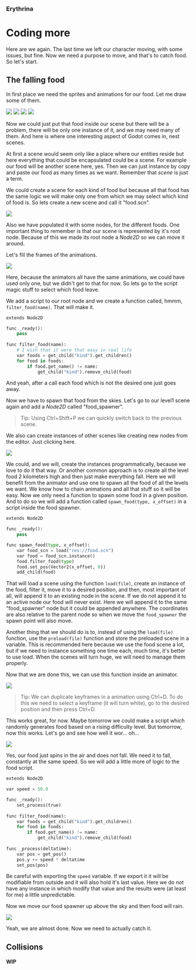 ### Erythrina
# Coding more 

Here are we again. The last time we left our character moving, with some issues, but fine. Now we need a purpose to move, and that's to catch food. So let's start.


## The falling food

In first place we need the sprites and animations for our food. Let me draw some of them.

![](img/6/fries.gif) ![](img/6/hamburger.gif) ![](img/6/icecream.gif) ![](img/6/pizza.gif)

Now we could just put that food inside our scene but there will be a problem, there will be only one instance of it, and we may need many of them. And here is where one interesting aspect of Godot comes in, nest scenes. 

At first a scene would seem only like a place where our entities reside but here everything that could be encapsulated could be a scene. For example our food will be another scene here, yes. Then we can just instance by copy and paste our food as many times as we want. Remember that *scene* is just a term.

We could create a scene for each kind of food but because all that food has the same logic we will make only one from which we may select which kind of food is. So lets create a new scene and call it "food.scn".

![](img/6/godot01.png)

Also we have populated it with some nodes, for the different foods. One important thing to remember is that our scene is represented by it's root node. Because of this we made its root node a *Node2D* so we can move it around.

Let's fill the frames of the animations.

![](img/6/godot02.png)

Here, because the animators all have the same animations, we could have used only one, but we didn't get to that for now. So lets go to the script magic stuff to select which food leave.

 We add a script to our root node and we create a function called, hmmm, `filter_food(name)`. That will make it.

```python
extends Node2D

func _ready():
	pass
	
func filter_food(name): 
	# I wish that it were that easy in real life
	var foods = get_child("kind").get_children()
	for food in foods:
		if food.get_name() != name:
			get_child("kind").remove_child(food)
``` 

And yeah, after a call each food which is not the desired one just goes away. 

Now we have to spawn that food from the skies. Let's go to our level1 scene again and add a *Node2D* called "food_spawner".

> Tip:
> Using Ctrl+Shift+P we can quickly switch back to the previous scene.

We also can create instances of other scenes like creating new nodes from the editor. Just clicking here. 

![](img/6/godot03.png)

We could, and we will, create the instances programmatically, because we love to do it that way. Or another common approach is to create all the level food 2 kilometers high and then just make everything fall. Here we will benefit from the animator and use one to spawn all the food of all the levels we want. We know how to chain animations and all that stuff so it will be easy. Now we only need a function to spawn some food in a given position. And to do so we will add a function called `spawn_food(type, x_offset)` in a script inside the food spawner. 

```python
extends Node2D

func _ready():
	pass

func spawn_food(type, x_offset):
	var food_scn = load("res://food.scn")
	var food = food_scn.instance()
	food.filter_food(type)
	food.set_pos(Vector2(x_offset, 0))
	add_child(food)
```

That will load a scene using the function `load(file)`, create an instance of the food, filter it, move it to a desired position, and then, most important of all, will append it to an existing node in the scene. If we do not append it to an active node our food will never exist. Here we will append it to the same "food_spawner" node but it could be appended anywhere. The coordinates are also relative to the parent node so when we move the `food_spawner` the spawn point will also move.

Another thing that we should do is to, instead of using the `load(file)` function, use the `preload(file)` function and store the preloaded scene in a variable. This is recommended here because we use the food scene a lot, but if we need to instance something one time each, much time, it's better to use load. When the scenes will turn huge, we will need to manage them properly.

Now that we are done this, we can use this function inside an animator. 


![](img/6/godot04.png)


> Tip: 
> We can duplicate keyframes in a animation using Ctrl+D. To do this we need to select a keyframe (it will turn white), go to the desired position and then press Ctrl+D.

This works great, for now. Maybe tomorrow we could make a script which randomly generates food based on a rising difficulty level. But tomorrow, now this works. Let's go and see how well it wor... oh... 

![](img/6/antigravitational_food.gif)

Yes, our food just spins in the air and does not fall. We need it to fall, constantly at the same speed. So we will add a little more of logic to the food script.

```python
extends Node2D

var speed = 50.0

func _ready():
	set_process(true)
	
func filter_food(name):
	var foods = get_child("kind").get_children()
	for food in foods:
		if food.get_name() != name:
			get_child("kind").remove_child(food)
	
func _process(deltatime):
	var pos = get_pos()
	pos.y += speed * deltatime
	set_pos(pos)
```


Be careful with exporting the `speed` variable. If we export it it will be modifiable  from outside and it will also hold it's last value. Here we do not have any instance in which modify that value and the results were (at least for me) a little unpredictable. 

Now we move our food spawner up above the sky and then food will rain.

![](img/6/gravitational_food.gif)

Yeah, we are almost done. Now we need to actually catch it.


## Collisions

#### WIP